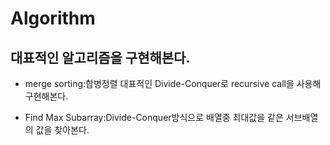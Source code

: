 # Algorithm



## 대표적인 알고리즘을 구현해본다.

* merge sorting:합병정렬 대표적인 Divide-Conquer로 recursive call을 사용해 구현해본다.

* Find Max Subarray:Divide-Conquer방식으로 배열중 최대값을 같은 서브배열의 값을 찾아본다.
 
